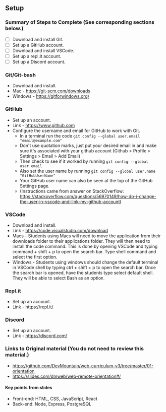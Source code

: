 ## Setup

### Summary of Steps to Complete (See corresponding sections below.)
- [ ] Download and install Git.
- [ ] Set up a GitHub account.
- [ ] Download and install VSCode.
- [ ] Set up a repl.it account.
- [ ] Set up a Discord account.

### Git/Git-bash
* Download and install.
* Mac - https://git-scm.com/downloads
* Windows - https://gitforwindows.org/

### GitHub
* Set up an account.
* Link - https://www.github.com
* Configure the username and email for GitHub to work with Git.
  * In a terminal run the code `git config --global user.email "email@example.com"`
  * Don't use quotation marks, just put your desired email in and make sure it's associated with your github account (Github > Profile > Settings > Email > Add Email)
  * Then check to see if it worked by running `git config --global user.email`
  * Also set the user name by running `git config --global user.name "GitHubUserName"`
  * Your GitHub user name can also be seen at the top of the GitHub Settings page.
  * (Instructions came from answer on StackOverflow: https://stackoverflow.com/questions/56970149/how-do-i-change-the-user-in-vscode-and-link-my-github-account)
  
### VSCode
* Download and install.
* Link - https://code.visualstudio.com/download
* Macs - Students using Macs will need to move the application from their downloads folder to their applications folder. They will then need to install the code command. This is done by opening VSCode and typing command + shift + p to open the search bar. Type shell command and select the first option.
* Windows - Students using windows should change the default terminal in VSCode shell by typing ctrl + shift + p to open the search bar. Once the search bar is opened, have the students type select default shell. They will be able to select Bash as an option.

### Repl.it
* Set up an account.
* Link - https://repl.it/

### Discord
* Set up an account.
* Link - https://discord.com/
  
### Links to Original material (You do not need to review this material.)
* https://github.com/DevMountain/web-curriculum-v3/tree/master/01-orientation
* https://slides.com/dmweb/web-remote-orientation#/

#### Key points from slides
* Front-end: HTML, CSS, JavaScript, React
* Back-end: Node, Express, PostgreSQL

